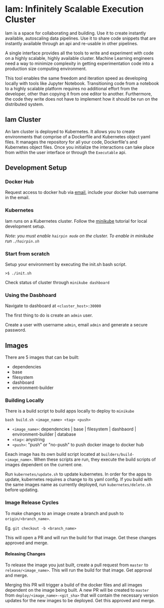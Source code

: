 # Iam: Infinitely Scalable Execution Cluster

Iam is a space for collaborating and building. Use it to create instantly available, autoscaling data pipelines. Use it to share code snippets that are instantly available through an api and re-usable in other pipelines. 

A single interface provides all the tools to write and experiment with code on a highly scalable, highly available cluster. Machine Learning engineers need a way to minimize complexity in getting experimentation code into a production size computing environment. 

This tool enables the same freedom and iteration speed as developing locally with tools like Jupyter Notebook. Transitioning code from a notebook to a highly scalable platform requires no additional effort from the developer, other than copying it from one editor to another. Furthermore, the code they write does not have to implement how it should be run on the distributed system.

## Iam Cluster
An Iam cluster is deployed to Kubernetes. It allows you to create environments that comprise of a Dockerfile and Kubernetes object yaml files. It manages the repository for all your code, Dockerfile's and Kubernetes object files. Once you initialize the interactions can take place from within the user interface or through the `Executable` api.

## Development Setup
### Docker Hub
Request access to docker hub via [email](mailto:icanplayguitar@gmail.com?Subject=IAM%20Docker%20Access&Body=Docker%20pull%20request), include your docker hub username in the email.

### Kubernetes
Iam runs on a Kubernetes cluster. Follow the [minikube](https://kubernetes.io/docs/tutorials/hello-minikube/) tutorial for local development setup.

*Note: you must enable `hairpin mode` on the cluster. To enable in minikube run `./hairpin.sh`*

### Start from scratch
Setup your environment by executing the init.sh bash script.

`>$ ./init.sh`

Check status of cluster through `minikube dashboard`

### Using the Dasbhoard
Navigate to dashboard at `<cluster_host>:30000`

The first thing to do is create an `admin` user.

Create a user with username `admin`, email `admin` and generate a secure password.

## Images
There are 5 images that can be built:
- dependencies
- base
- filesystem
- dashboard
- environment-builder

### Building Locally
There is a build script to build apps locally to deploy to `minikube`

`bash build.sh <image_name> <tag> <push>`
- `<image_name>`: dependencies | base | filesystem | dashbaord | environment-builder | database
- `<tag>`: anystring
- `<push>`: "push" or "no-push" to push docker image to docker hub

Eeach image has its own build script located at `builders/build-<image_name>`. When these scripts are run, they execute the build scripts of images dependent on the current one. 

Run `kubernetes/update.sh` to update kubernetes. In order for the apps to update, kubernetes requires a change to its yaml config. If you build with the same images name as currently deployed, run `kubernetes/delete.sh` before updating.

### Image Release Cycles
To make changes to an image create a branch and push to `origin/<branch_name>`.

Eg. `git checkout -b <branch_name>`

This will open a PR and will run the build for that image. Get these changes approved and merge.

#### Releasing Changes
To release the image you just built, create a pull request from `master` to `release/<image_name>`. This will run the build for that image. Get approval and merge.

Merging this PR will trigger a build of the docker files and all images dependent on the image being built. A new PR will be created to `master` from `deploy/<image_name>-<git_sha>` that will contain the necessary version updates for the new images to be deployed. Get this approved and merge.

